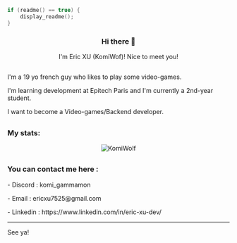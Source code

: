 ```c
if (readme() == true) {
    display_readme();
}
```

<div align="center">
  <h3>Hi there 👋</h3>
  <p>I'm Eric XU (KomiWof)! Nice to meet you!</p>
</div>

<h2></h2>

<div>
  <p>I'm a 19 yo french guy who likes to play some video-games.</p>
  <p>I'm learning development at Epitech Paris and I'm currently a 2nd-year student.</p>
  <p>I want to become a Video-games/Backend developer.</p>
  <p></p>
</div>

<h2></h2>

<div>
  <h3>My stats:</h3>
    <div align="center">
      <img src=https://komarev.com/ghpvc/?username=KomiWolf alt=KomiWolf>
    </div>
</div>

<h2></h2>

<div>
  <h3>You can contact me here :</h3>
  <p>- Discord : komi_gammamon</p>
  <p>- Email : ericxu7525@gmail.com</p>
  <p>- Linkedin : https://www.linkedin.com/in/eric-xu-dev/</p>
</div>
<hr>

<div>
  <p>See ya!</p>
</div>
